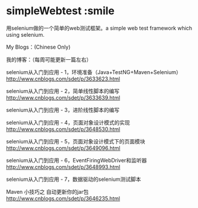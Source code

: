 simpleWebtest :smile
=============

用selenium做的一个简单的web测试框架。a simple web test framework which using selenium.

My Blogs：(Chinese Only)

我的博客：（每周可能更新一篇左右）

selenium从入门到应用 - 1，环境准备（Java+TestNG+Maven+Selenium） 
http://www.cnblogs.com/sdet/p/3633623.html

selenium从入门到应用 - 2，简单线性脚本的编写
http://www.cnblogs.com/sdet/p/3633639.html

selenium从入门到应用 - 3，进阶线性脚本的编写

selenium从入门到应用 - 4，页面对象设计模式的实现
http://www.cnblogs.com/sdet/p/3648530.html

selenium从入门到应用 - 5，页面对象设计模式下的页面模块
http://www.cnblogs.com/sdet/p/3649096.html

selenium从入门到应用 - 6，EventFiringWebDriver和监听器
http://www.cnblogs.com/sdet/p/3648993.html

selenium从入门到应用 - 7，数据驱动的selenium测试脚本

Maven 小技巧之 自动更新你的jar包
http://www.cnblogs.com/sdet/p/3646235.html